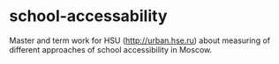 # school-accessability

Master and term work for HSU (http://urban.hse.ru) about measuring of different approaches of school accessibility in Moscow.
